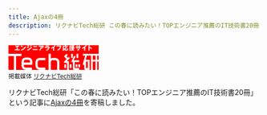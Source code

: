 ```yaml
---
title: Ajaxの4冊
description: リクナビTech総研 この春に読みたい！TOPエンジニア推薦のIT技術書20冊
---
```


![](/images/posts/writing/2006-04-19-learning-ajax/tech-logo.gif)  
<small>掲載媒体 [リクナビTech総研](http://next.rikunabi.com/tech/)</small>

リクナビTech総研「この春に読みたい！TOPエンジニア推薦のIT技術書20冊」という記事に[Ajaxの4冊](http://next.rikunabi.com/tech/docs/ct_s03600.jsp?p=000791)を寄稿しました。
